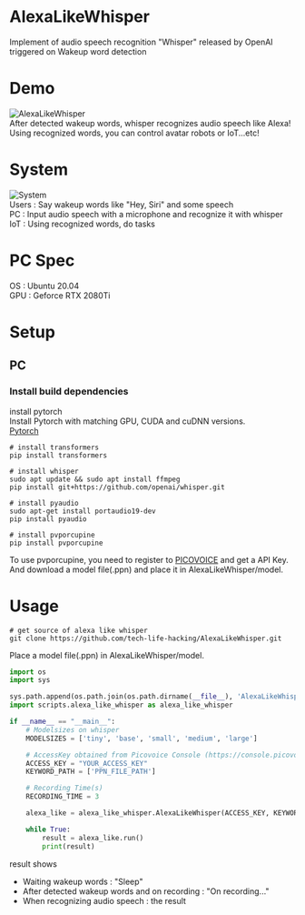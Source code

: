 # AlexaLikeWhisper
Implement of audio speech recognition "Whisper" released by OpenAI triggered on Wakeup word detection

# Demo
![AlexaLikeWhisper](https://www.techlife-hacking.com/wp-content/uploads/2022/10/whisper.gif)  
After detected wakeup words, whisper recognizes audio speech like Alexa!  
Using recognized words, you can control avatar robots or IoT...etc!  

# System
![System](https://www.techlife-hacking.com/wp-content/uploads/2022/10/whisper_en.png)  
Users : Say wakeup words like "Hey, Siri" and some speech  
PC : Input audio speech with a microphone and recognize it with whisper  
IoT : Using recognized words, do tasks  


# PC Spec
OS : Ubuntu 20.04  
GPU : Geforce RTX 2080Ti  
# Setup
## PC
### Install build dependencies
install pytorch  
Install Pytorch with matching GPU, CUDA and cuDNN versions.  
[Pytorch](https://www.techlife-hacking.com/?p=1325)  

```
# install transformers
pip install transformers

# install whisper
sudo apt update && sudo apt install ffmpeg
pip install git+https://github.com/openai/whisper.git

# install pyaudio
sudo apt-get install portaudio19-dev
pip install pyaudio

# install pvporcupine
pip install pvporcupine
```

To use pvporcupine, you need to register to [PICOVOICE](https://console.picovoice.ai/) and get a API Key.  
And download a model file(.ppn) and place it in AlexaLikeWhisper/model.  

# Usage
```
# get source of alexa like whisper
git clone https://github.com/tech-life-hacking/AlexaLikeWhisper.git
```
Place a model file(.ppn) in AlexaLikeWhisper/model.  

```python
import os
import sys

sys.path.append(os.path.join(os.path.dirname(__file__), 'AlexaLikeWhisper'))
import scripts.alexa_like_whisper as alexa_like_whisper

if __name__ == "__main__":
    # Modelsizes on whisper
    MODELSIZES = ['tiny', 'base', 'small', 'medium', 'large']

    # AccessKey obtained from Picovoice Console (https://console.picovoice.ai/)
    ACCESS_KEY = "YOUR_ACCESS_KEY"
    KEYWORD_PATH = ['PPN_FILE_PATH']

    # Recording Time(s)
    RECORDING_TIME = 3

    alexa_like = alexa_like_whisper.AlexaLikeWhisper(ACCESS_KEY, KEYWORD_PATH, MODELSIZES[3], RECORDING_TIME)

    while True:
        result = alexa_like.run()
        print(result)

```

result shows  
- Waiting wakeup words : "Sleep"
- After detected wakeup words and on recording : "On recording..."
- When recognizing audio speech : the result
